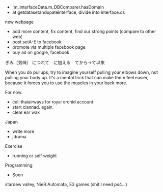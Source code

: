 - !m_interfaceData.m_DBComparer.hasDomain
- at getdatasetandupateinterface, divide into interface.cs


new webpage
- add more content, fix content, find our strong points (compare to other web)
- post setA-E to facebook
- promote via multiple facebook page
- buy ad on google, facebook.

ぎみ（気味） につれて　に加える　てから→て以来

When you do pullups, try to imagine yourself pulling your elbows down, not pulling your body up. It's a mental trick that can make them feel easier, because it forces you to use the muscles in your back more.

For now.
- call thaiairways for royal orchid account
- start clannad. again.
- clear ear wax

Japan
- write more
- jdrama

Exercise
- running or self weight

Programming
- Soon

stardew valley, 
NieR:Automata,
E3 games (shit I need ps4...)



